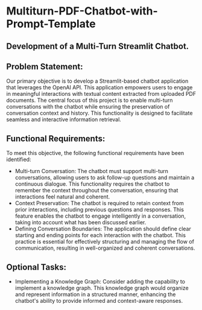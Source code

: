 # Multiturn-PDF-Chatbot-with-Prompt-Template

## Development of a Multi-Turn Streamlit Chatbot.
## Problem Statement:
Our primary objective is to develop a Streamlit-based chatbot application that leverages the OpenAI API. This application empowers users to engage in meaningful interactions with textual content extracted from uploaded PDF documents. The central focus of this project is to enable multi-turn conversations with the chatbot while ensuring the preservation of conversation context and history. This functionality is designed to facilitate seamless and interactive information retrieval.
## Functional Requirements:
To meet this objective, the following functional requirements have been identified:
- Multi-turn Conversation:
The chatbot must support multi-turn conversations, allowing users to ask follow-up questions and maintain a continuous dialogue. This functionality requires the chatbot to remember the context throughout the conversation, ensuring that interactions feel natural and coherent.
- Context Preservation:
The chatbot is required to retain context from prior interactions, including previous questions and responses. This feature enables the chatbot to engage intelligently in a conversation, taking into account what has been discussed earlier.
- Defining Conversation Boundaries:
The application should define clear starting and ending points for each interaction with the chatbot. This practice is essential for effectively structuring and managing the flow of communication, resulting in well-organized and coherent conversations.
## Optional Tasks:
- Implementing a Knowledge Graph:
Consider adding the capability to implement a knowledge graph. This knowledge graph would organize and represent information in a structured manner, enhancing the chatbot's ability to provide informed and context-aware responses.
